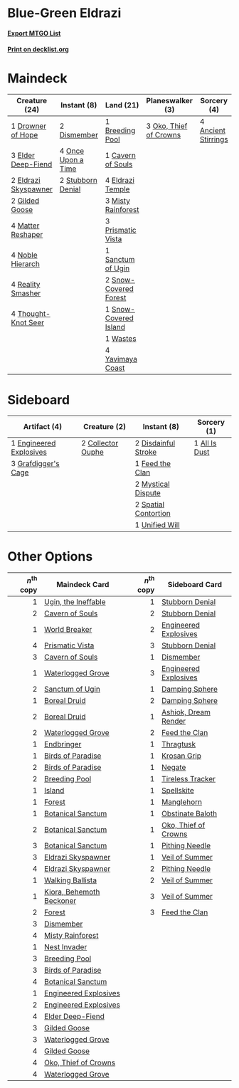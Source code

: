 # Blue-Green Eldrazi

#### [Export MTGO List](../collection/Blue-Green%20Eldrazi/Blue-Green%20Eldrazi.txt)
#### [Print on decklist.org](http://decklist.org/?deckmain=4%09Ancient%20Stirrings%0A1%09Breeding%20Pool%0A1%09Cavern%20of%20Souls%0A2%09Dismember%0A1%09Drowner%20of%20Hope%0A3%09Elder%20Deep-Fiend%0A2%09Eldrazi%20Skyspawner%0A4%09Eldrazi%20Temple%0A2%09Gilded%20Goose%0A4%09Matter%20Reshaper%0A3%09Misty%20Rainforest%0A4%09Noble%20Hierarch%0A3%09Oko,%20Thief%20of%20Crowns%0A4%09Once%20Upon%20a%20Time%0A3%09Prismatic%20Vista%0A4%09Reality%20Smasher%0A1%09Sanctum%20of%20Ugin%0A2%09Snow-Covered%20Forest%0A1%09Snow-Covered%20Island%0A2%09Stubborn%20Denial%0A4%09Thought-Knot%20Seer%0A1%09Wastes%0A4%09Yavimaya%20Coast&deckside=1%09All%20Is%20Dust%0A2%09Collector%20Ouphe%0A2%09Disdainful%20Stroke%0A1%09Engineered%20Explosives%0A1%09Feed%20the%20Clan%0A3%09Grafdigger's%20Cage%0A2%09Mystical%20Dispute%0A2%09Spatial%20Contortion%0A1%09Unified%20Will)
# Maindeck

|                                         Creature (24)                                         |                                         Instant (8)                                         |                                           Land (21)                                            |                                        Planeswalker (3)                                         |                                         Sorcery (4)                                          |
|-----------------------------------------------------------------------------------------------|---------------------------------------------------------------------------------------------|------------------------------------------------------------------------------------------------|-------------------------------------------------------------------------------------------------|----------------------------------------------------------------------------------------------|
|1 [Drowner of Hope](http://gatherer.wizards.com/Pages/Card/Details.aspx?multiverseid=401863)   |2 [Dismember](http://gatherer.wizards.com/Pages/Card/Details.aspx?multiverseid=382182)       |1 [Breeding Pool](http://gatherer.wizards.com/Pages/Card/Details.aspx?multiverseid=97088)       |3 [Oko, Thief of Crowns](http://gatherer.wizards.com/Pages/Card/Details.aspx?multiverseid=473159)|4 [Ancient Stirrings](http://gatherer.wizards.com/Pages/Card/Details.aspx?multiverseid=442148)|
|3 [Elder Deep-Fiend](http://gatherer.wizards.com/Pages/Card/Details.aspx?multiverseid=414294)  |4 [Once Upon a Time](http://gatherer.wizards.com/Pages/Card/Details.aspx?multiverseid=473131)|1 [Cavern of Souls](http://gatherer.wizards.com/Pages/Card/Details.aspx?multiverseid=278058)    |                                                                                                 |                                                                                              |
|2 [Eldrazi Skyspawner](http://gatherer.wizards.com/Pages/Card/Details.aspx?multiverseid=401868)|2 [Stubborn Denial](http://gatherer.wizards.com/Pages/Card/Details.aspx?multiverseid=386673) |4 [Eldrazi Temple](http://gatherer.wizards.com/Pages/Card/Details.aspx?multiverseid=401710)     |                                                                                                 |                                                                                              |
|2 [Gilded Goose](http://gatherer.wizards.com/Pages/Card/Details.aspx?multiverseid=473122)      |                                                                                             |3 [Misty Rainforest](http://gatherer.wizards.com/Pages/Card/Details.aspx?multiverseid=405102)   |                                                                                                 |                                                                                              |
|4 [Matter Reshaper](http://gatherer.wizards.com/Pages/Card/Details.aspx?multiverseid=407516)   |                                                                                             |3 [Prismatic Vista](http://gatherer.wizards.com/Pages/Card/Details.aspx?multiverseid=464193)    |                                                                                                 |                                                                                              |
|4 [Noble Hierarch](http://gatherer.wizards.com/Pages/Card/Details.aspx?multiverseid=179434)    |                                                                                             |1 [Sanctum of Ugin](http://gatherer.wizards.com/Pages/Card/Details.aspx?multiverseid=402022)    |                                                                                                 |                                                                                              |
|4 [Reality Smasher](http://gatherer.wizards.com/Pages/Card/Details.aspx?multiverseid=407517)   |                                                                                             |2 [Snow-Covered Forest](http://gatherer.wizards.com/Pages/Card/Details.aspx?multiverseid=121192)|                                                                                                 |                                                                                              |
|4 [Thought-Knot Seer](http://gatherer.wizards.com/Pages/Card/Details.aspx?multiverseid=407519) |                                                                                             |1 [Snow-Covered Island](http://gatherer.wizards.com/Pages/Card/Details.aspx?multiverseid=121130)|                                                                                                 |                                                                                              |
|                                                                                               |                                                                                             |1 [Wastes](http://gatherer.wizards.com/Pages/Card/Details.aspx?multiverseid=407694)             |                                                                                                 |                                                                                              |
|                                                                                               |                                                                                             |4 [Yavimaya Coast](http://gatherer.wizards.com/Pages/Card/Details.aspx?multiverseid=129810)     |                                                                                                 |                                                                                              |


# Sideboard

|                                          Artifact (4)                                           |                                        Creature (2)                                        |                                          Instant (8)                                          |                                      Sorcery (1)                                       |
|-------------------------------------------------------------------------------------------------|--------------------------------------------------------------------------------------------|-----------------------------------------------------------------------------------------------|----------------------------------------------------------------------------------------|
|1 [Engineered Explosives](http://gatherer.wizards.com/Pages/Card/Details.aspx?multiverseid=50139)|2 [Collector Ouphe](http://gatherer.wizards.com/Pages/Card/Details.aspx?multiverseid=464107)|2 [Disdainful Stroke](http://gatherer.wizards.com/Pages/Card/Details.aspx?multiverseid=420705) |1 [All Is Dust](http://gatherer.wizards.com/Pages/Card/Details.aspx?multiverseid=397750)|
|3 [Grafdigger's Cage](http://gatherer.wizards.com/Pages/Card/Details.aspx?multiverseid=278452)   |                                                                                            |1 [Feed the Clan](http://gatherer.wizards.com/Pages/Card/Details.aspx?multiverseid=386535)     |                                                                                        |
|                                                                                                 |                                                                                            |2 [Mystical Dispute](http://gatherer.wizards.com/Pages/Card/Details.aspx?multiverseid=473020)  |                                                                                        |
|                                                                                                 |                                                                                            |2 [Spatial Contortion](http://gatherer.wizards.com/Pages/Card/Details.aspx?multiverseid=407518)|                                                                                        |
|                                                                                                 |                                                                                            |1 [Unified Will](http://gatherer.wizards.com/Pages/Card/Details.aspx?multiverseid=193456)      |                                                                                        |


# Other Options

|*n*<sup>th</sup> copy|                                           Maindeck Card                                           |*n*<sup>th</sup> copy|                                        Sideboard Card                                         |
|--------------------:|---------------------------------------------------------------------------------------------------|--------------------:|-----------------------------------------------------------------------------------------------|
|                    1|[Ugin, the Ineffable](http://gatherer.wizards.com/Pages/Card/Details.aspx?multiverseid=460929)     |                    1|[Stubborn Denial](http://gatherer.wizards.com/Pages/Card/Details.aspx?multiverseid=386673)     |
|                    2|[Cavern of Souls](http://gatherer.wizards.com/Pages/Card/Details.aspx?multiverseid=278058)         |                    2|[Stubborn Denial](http://gatherer.wizards.com/Pages/Card/Details.aspx?multiverseid=386673)     |
|                    1|[World Breaker](http://gatherer.wizards.com/Pages/Card/Details.aspx?multiverseid=407636)           |                    2|[Engineered Explosives](http://gatherer.wizards.com/Pages/Card/Details.aspx?multiverseid=50139)|
|                    4|[Prismatic Vista](http://gatherer.wizards.com/Pages/Card/Details.aspx?multiverseid=464193)         |                    3|[Stubborn Denial](http://gatherer.wizards.com/Pages/Card/Details.aspx?multiverseid=386673)     |
|                    3|[Cavern of Souls](http://gatherer.wizards.com/Pages/Card/Details.aspx?multiverseid=278058)         |                    1|[Dismember](http://gatherer.wizards.com/Pages/Card/Details.aspx?multiverseid=382182)           |
|                    1|[Waterlogged Grove](http://gatherer.wizards.com/Pages/Card/Details.aspx?multiverseid=464198)       |                    3|[Engineered Explosives](http://gatherer.wizards.com/Pages/Card/Details.aspx?multiverseid=50139)|
|                    2|[Sanctum of Ugin](http://gatherer.wizards.com/Pages/Card/Details.aspx?multiverseid=402022)         |                    1|[Damping Sphere](http://gatherer.wizards.com/Pages/Card/Details.aspx?multiverseid=443101)      |
|                    1|[Boreal Druid](http://gatherer.wizards.com/Pages/Card/Details.aspx?multiverseid=121193)            |                    2|[Damping Sphere](http://gatherer.wizards.com/Pages/Card/Details.aspx?multiverseid=443101)      |
|                    2|[Boreal Druid](http://gatherer.wizards.com/Pages/Card/Details.aspx?multiverseid=121193)            |                    1|[Ashiok, Dream Render](http://gatherer.wizards.com/Pages/Card/Details.aspx?multiverseid=461155)|
|                    2|[Waterlogged Grove](http://gatherer.wizards.com/Pages/Card/Details.aspx?multiverseid=464198)       |                    2|[Feed the Clan](http://gatherer.wizards.com/Pages/Card/Details.aspx?multiverseid=386535)       |
|                    1|[Endbringer](http://gatherer.wizards.com/Pages/Card/Details.aspx?multiverseid=407513)              |                    1|[Thragtusk](http://gatherer.wizards.com/Pages/Card/Details.aspx?multiverseid=430614)           |
|                    1|[Birds of Paradise](http://gatherer.wizards.com/Pages/Card/Details.aspx?multiverseid=129906)       |                    1|[Krosan Grip](http://gatherer.wizards.com/Pages/Card/Details.aspx?multiverseid=376394)         |
|                    2|[Birds of Paradise](http://gatherer.wizards.com/Pages/Card/Details.aspx?multiverseid=129906)       |                    1|[Negate](http://gatherer.wizards.com/Pages/Card/Details.aspx?multiverseid=423707)              |
|                    2|[Breeding Pool](http://gatherer.wizards.com/Pages/Card/Details.aspx?multiverseid=97088)            |                    1|[Tireless Tracker](http://gatherer.wizards.com/Pages/Card/Details.aspx?multiverseid=409997)    |
|                    1|[Island](http://gatherer.wizards.com/Pages/Card/Details.aspx?multiverseid=439857)                  |                    1|[Spellskite](http://gatherer.wizards.com/Pages/Card/Details.aspx?multiverseid=397743)          |
|                    1|[Forest](http://gatherer.wizards.com/Pages/Card/Details.aspx?multiverseid=439860)                  |                    1|[Manglehorn](http://gatherer.wizards.com/Pages/Card/Details.aspx?multiverseid=426877)          |
|                    1|[Botanical Sanctum](http://gatherer.wizards.com/Pages/Card/Details.aspx?multiverseid=417817)       |                    1|[Obstinate Baloth](http://gatherer.wizards.com/Pages/Card/Details.aspx?multiverseid=438745)    |
|                    2|[Botanical Sanctum](http://gatherer.wizards.com/Pages/Card/Details.aspx?multiverseid=417817)       |                    1|[Oko, Thief of Crowns](http://gatherer.wizards.com/Pages/Card/Details.aspx?multiverseid=473159)|
|                    3|[Botanical Sanctum](http://gatherer.wizards.com/Pages/Card/Details.aspx?multiverseid=417817)       |                    1|[Pithing Needle](http://gatherer.wizards.com/Pages/Card/Details.aspx?multiverseid=129526)      |
|                    3|[Eldrazi Skyspawner](http://gatherer.wizards.com/Pages/Card/Details.aspx?multiverseid=401868)      |                    1|[Veil of Summer](http://gatherer.wizards.com/Pages/Card/Details.aspx?multiverseid=466952)      |
|                    4|[Eldrazi Skyspawner](http://gatherer.wizards.com/Pages/Card/Details.aspx?multiverseid=401868)      |                    2|[Pithing Needle](http://gatherer.wizards.com/Pages/Card/Details.aspx?multiverseid=129526)      |
|                    1|[Walking Ballista](http://gatherer.wizards.com/Pages/Card/Details.aspx?multiverseid=423848)        |                    2|[Veil of Summer](http://gatherer.wizards.com/Pages/Card/Details.aspx?multiverseid=466952)      |
|                    1|[Kiora, Behemoth Beckoner](http://gatherer.wizards.com/Pages/Card/Details.aspx?multiverseid=461159)|                    3|[Veil of Summer](http://gatherer.wizards.com/Pages/Card/Details.aspx?multiverseid=466952)      |
|                    2|[Forest](http://gatherer.wizards.com/Pages/Card/Details.aspx?multiverseid=439860)                  |                    3|[Feed the Clan](http://gatherer.wizards.com/Pages/Card/Details.aspx?multiverseid=386535)       |
|                    3|[Dismember](http://gatherer.wizards.com/Pages/Card/Details.aspx?multiverseid=382182)               |                     |                                                                                               |
|                    4|[Misty Rainforest](http://gatherer.wizards.com/Pages/Card/Details.aspx?multiverseid=405102)        |                     |                                                                                               |
|                    1|[Nest Invader](http://gatherer.wizards.com/Pages/Card/Details.aspx?multiverseid=397901)            |                     |                                                                                               |
|                    3|[Breeding Pool](http://gatherer.wizards.com/Pages/Card/Details.aspx?multiverseid=97088)            |                     |                                                                                               |
|                    3|[Birds of Paradise](http://gatherer.wizards.com/Pages/Card/Details.aspx?multiverseid=129906)       |                     |                                                                                               |
|                    4|[Botanical Sanctum](http://gatherer.wizards.com/Pages/Card/Details.aspx?multiverseid=417817)       |                     |                                                                                               |
|                    1|[Engineered Explosives](http://gatherer.wizards.com/Pages/Card/Details.aspx?multiverseid=50139)    |                     |                                                                                               |
|                    2|[Engineered Explosives](http://gatherer.wizards.com/Pages/Card/Details.aspx?multiverseid=50139)    |                     |                                                                                               |
|                    4|[Elder Deep-Fiend](http://gatherer.wizards.com/Pages/Card/Details.aspx?multiverseid=414294)        |                     |                                                                                               |
|                    3|[Gilded Goose](http://gatherer.wizards.com/Pages/Card/Details.aspx?multiverseid=473122)            |                     |                                                                                               |
|                    3|[Waterlogged Grove](http://gatherer.wizards.com/Pages/Card/Details.aspx?multiverseid=464198)       |                     |                                                                                               |
|                    4|[Gilded Goose](http://gatherer.wizards.com/Pages/Card/Details.aspx?multiverseid=473122)            |                     |                                                                                               |
|                    4|[Oko, Thief of Crowns](http://gatherer.wizards.com/Pages/Card/Details.aspx?multiverseid=473159)    |                     |                                                                                               |
|                    4|[Waterlogged Grove](http://gatherer.wizards.com/Pages/Card/Details.aspx?multiverseid=464198)       |                     |                                                                                               |


